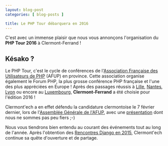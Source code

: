 ```yaml
---
layout: blog-post
categories: [ blog-posts ]

title: Le PHP Tour débarquera en 2016
---
```


C'est avec un immense plaisir que nous vous annonçons l'organisation du **PHP
Tour 2016** à Clermont-Ferrand !

## Késako ?

Le PHP Tour, c'est le cycle de conférences de l'[Association Française des
Utilisateurs de PHP](http://www.afup.org/pages/site/) (AFUP) en province. Cette
association organise également le Forum PHP, la plus grosse conférence PHP
française et l'une des plus appréciées en Europe ! Après des passages réussis à
[Lille](http://afup.org/pages/phptourlille2011/),
[Nantes](http://afup.org/pages/phptournantes2012/),
[Lyon](http://www.afup.org/pages/phptourlyon2014/) ou encore au
[Luxembourg](http://www.afup.org/pages/phptourluxembourg2015/index.php),
**Clermont-Ferrand** a été choisie pour l'édition 2016 !

Clermont'ech a en effet défendu la candidature clermontoise le 7 février
dernier, lors de l'[Assemblée Générale de
l'AFUP](http://afup.org/pages/site/?route=vie-associative-afup/865/le-bilan-tres-positif-de-l-ag-2015),
avec une [présentation](http://clermontech.org/ag-afup-2015/) dont nous ne
sommes pas peu fiers ;-)

Nous vous tiendrons bien entendu au courant des événements tout au long de
l'année. Après l'obtention des [Rencontres Django en
2015](http://rencontres.django-fr.org/2015/), Clermont'ech continue sa quête
d'ouverture et de partage.
